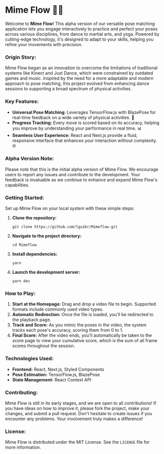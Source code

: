 # Mime Flow 🕺💃

Welcome to **Mime Flow**! This alpha version of our versatile pose matching application lets you engage interactively to practice and perfect your poses across various disciplines, from dance to martial arts, and yoga. Powered by cutting-edge technology, it's designed to adapt to your skills, helping you refine your movements with precision.

### Origin Story:

Mime Flow began as an innovation to overcome the limitations of traditional systems like Kinect and Just Dance, which were constrained by outdated games and music. Inspired by the need for a more adaptable and modern approach to pose matching, this project evolved from enhancing dance sessions to supporting a broad spectrum of physical activities.

### Key Features:

- **Universal Pose Matching:** Leverages TensorFlow.js with BlazePose for real-time feedback on a wide variety of physical activities. 🌟
- **Progress Tracking:** Every move is scored based on its accuracy, helping you improve by understanding your performance in real time. 📊
- **Seamless User Experience:** React and Next.js provide a fluid, responsive interface that enhances your interaction without complexity. 🌐

### Alpha Version Note:

Please note that this is the initial alpha version of Mime Flow. We encourage users to report any issues and contribute to the development. Your feedback is invaluable as we continue to enhance and expand Mime Flow's capabilities.

### Getting Started:

Set up Mime Flow on your local system with these simple steps:

1. **Clone the repository:**
   ```
   git clone https://github.com/lguibr/Mimeflow.git
   ```
2. **Navigate to the project directory:**
   ```
   cd Mimeflow
   ```
3. **Install dependencies:**
   ```
   yarn
   ```
4. **Launch the development server:**
   ```
   yarn dev
   ```

### How to Play:

1. **Start at the Homepage:** Drag and drop a video file to begin. Supported formats include commonly used video types.
2. **Automatic Redirection:** Once the file is loaded, you'll be redirected to the playback page.
3. **Track and Score:** As you mimic the poses in the video, the system tracks each pose's accuracy, scoring them from 0 to 1.
4. **Final Score:** After the video ends, you'll automatically be taken to the score page to view your cumulative score, which is the sum of all frame scores throughout the session.

### Technologies Used:

- **Frontend:** React, Next.js, Styled Components
- **Pose Estimation:** TensorFlow.js, BlazePose
- **State Management:** React Context API

### Contributing:

Mime Flow is still in its early stages, and we are open to all contributions! If you have ideas on how to improve it, please fork the project, make your changes, and submit a pull request. Don't hesitate to create issues if you encounter any problems. Your involvement truly makes a difference!

### License:

Mime Flow is distributed under the MIT License. See the `LICENSE` file for more information.

